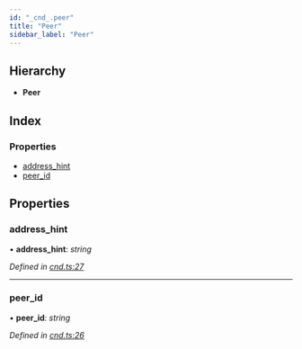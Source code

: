 ```yaml
---
id: "_cnd_.peer"
title: "Peer"
sidebar_label: "Peer"
---
```


## Hierarchy

* **Peer**

## Index

### Properties

* [address_hint](_cnd_.peer.md#address_hint)
* [peer_id](_cnd_.peer.md#peer_id)

## Properties

###  address_hint

• **address_hint**: *string*

*Defined in [cnd.ts:27](https://github.com/comit-network/comit-js-sdk/blob/638de0e/src/cnd.ts#L27)*

___

###  peer_id

• **peer_id**: *string*

*Defined in [cnd.ts:26](https://github.com/comit-network/comit-js-sdk/blob/638de0e/src/cnd.ts#L26)*
